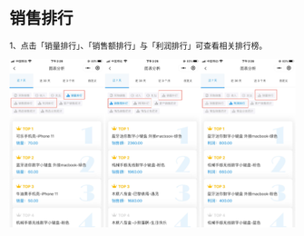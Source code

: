 # 销售排行

1、点击「销量排行」、「销售额排行」与「利润排行」可查看相关排行榜。

<img src="..\..\image\小程序\报表管理\03-销售排行01.jpg" alt="PNG" style="zoom:50%;" />


